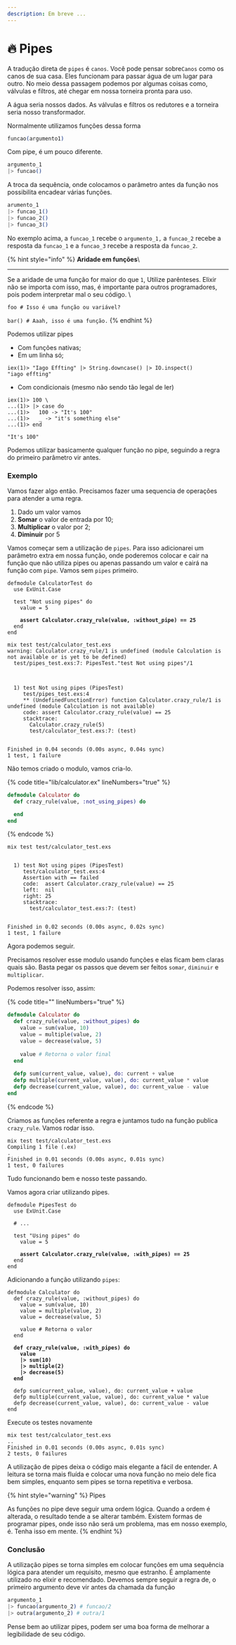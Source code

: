 ```yaml
---
description: Em breve ...
---
```


# 🔥 Pipes

A tradução direta de `pipes` é `canos`.  Você pode pensar sobre`Canos` como os canos de sua casa.  Eles funcionam para passar água de um lugar para outro. No meio dessa passagem podemos por algumas coisas como, válvulas e filtros, até chegar em nossa torneira pronta para uso.&#x20;

A água seria nossos dados. As válvulas e filtros os redutores e a torneira seria nosso transformador.&#x20;

Normalmente utilizamos funções dessa forma

```elixir
funcao(argumento1)
```

Com pipe, é um pouco diferente.&#x20;

```elixir
argumento_1
|> funcao()
```

A troca da sequência, onde colocamos o parâmetro antes da função nos possibilita encadear várias funções.

```elixir
arumento_1
|> funcao_1()
|> funcao_2()
|> funcao_3()
```

No exemplo acima, a `funcao_1` recebe o `argumento_1,` a `funcao_2` recebe a resposta da `funcao_1` e a `funcao_3` recebe a resposta da `funcao_2`.&#x20;

{% hint style="info" %}
**Aridade em funções**\
****

Se a aridade de uma função for maior do que `1`, Utilize parênteses. Elixir não se importa com isso, mas, é importante para outros programadores, pois podem interpretar mal o seu código. \


`foo # Isso é uma função ou variável?`

`bar() # Aaah, isso é uma função.`
{% endhint %}

Podemos utilizar pipes

* Com funções nativas;
* Em um linha só;

```shell
iex(1)> "Iago Effting" |> String.downcase() |> IO.inspect()
"iago effting"
```

* Com condicionais (mesmo não sendo tão legal de ler)

```shell
iex(1)> 100 \
...(1)> |> case do
...(1)>   100 -> "It's 100"
...(1)>   _ -> "it's something else"
...(1)> end

"It's 100"
```

Podemos utilizar basicamente qualquer função no pipe, seguindo a regra do primeiro parâmetro vir antes.

### Exemplo

Vamos fazer algo então. Precisamos fazer uma sequencia de operações para atender a uma regra.&#x20;

1. Dado um valor vamos
2. **Somar** o valor de entrada por 10;
3. **Multiplicar** o valor por 2;
4. **Diminuir** por 5

Vamos começar sem a utilização de `pipes`. Para isso adicionarei um parâmetro extra em nossa função, onde poderemos colocar  e cair na função que não utiliza pipes ou apenas passando um valor e cairá na função com `pipe`. Vamos sem `pipes` primeiro.

<pre class="language-elixir" data-title="test/pipes_test.exs" data-line-numbers><code class="lang-elixir">defmodule CalculatorTest do
  use ExUnit.Case

  test "Not using pipes" do
    value = 5
    
<strong>    assert Calculator.crazy_rule(value, :without_pipe) == 25
</strong>  end
end</code></pre>

```shell
mix test test/calculator_test.exs
warning: Calculator.crazy_rule/1 is undefined (module Calculation is not available or is yet to be defined)
  test/pipes_test.exs:7: PipesTest."test Not using pipes"/1



  1) test Not using pipes (PipesTest)
     test/pipes_test.exs:4
     ** (UndefinedFunctionError) function Calculator.crazy_rule/1 is undefined (module Calculation is not available)
     code: assert Calculator.crazy_rule(value) == 25
     stacktrace:
       Calculator.crazy_rule(5)
       test/calculator_test.exs:7: (test)


Finished in 0.04 seconds (0.00s async, 0.04s sync)
1 test, 1 failure
```

Não temos criado o modulo, vamos cria-lo.

{% code title="lib/calculator.ex" lineNumbers="true" %}
```elixir
defmodule Calculator do
  def crazy_rule(value, :not_using_pipes) do

  end
end
```
{% endcode %}

```shell
mix test test/calculator_test.exs


  1) test Not using pipes (PipesTest)
     test/calculator_test.exs:4
     Assertion with == failed
     code:  assert Calculator.crazy_rule(value) == 25
     left:  nil
     right: 25
     stacktrace:
       test/calculator_test.exs:7: (test)


Finished in 0.02 seconds (0.00s async, 0.02s sync)
1 test, 1 failure
```

Agora podemos seguir.

Precisamos resolver esse modulo usando funções e elas ficam bem claras quais são. Basta pegar os passos que devem ser feitos `somar`, `diminuir` e `multiplicar`.

Podemos resolver isso, assim:

{% code title="" lineNumbers="true" %}
```elixir
defmodule Calculator do
  def crazy_rule(value, :without_pipes) do
    value = sum(value, 10)
    value = multiple(value, 2)
    value = decrease(value, 5)
    
    value # Retorna o valor final
  end
  
  defp sum(current_value, value), do: current + value
  defp multiple(current_value, value), do: current_value * value
  defp decrease(current_value, value), do: current_value - value
end
```
{% endcode %}

Criamos as funções referente a regra e juntamos tudo na função publica `crazy_rule`. Vamos rodar isso.

```shell
mix test test/calculator_test.exs
Compiling 1 file (.ex)
.
Finished in 0.01 seconds (0.00s async, 0.01s sync)
1 test, 0 failures
```

Tudo funcionando bem e nosso teste passando.

Vamos agora criar utilizando pipes.

<pre class="language-elixir" data-title="test/calculator_test.exs" data-line-numbers><code class="lang-elixir">defmodule PipesTest do
  use ExUnit.Case
  
  # ...

  test "Using pipes" do
    value = 5
    
<strong>    assert Calculator.crazy_rule(value, :with_pipes) == 25
</strong>  end
end</code></pre>

Adicionando a função utilizando `pipes`:

<pre class="language-elixir" data-title="lib/calculator.ex" data-line-numbers><code class="lang-elixir">defmodule Calculator do
  def crazy_rule(value, :without_pipes) do
    value = sum(value, 10)
    value = multiple(value, 2)
    value = decrease(value, 5)

    value # Retorna o valor
  end
  
<strong>  def crazy_rule(value, :with_pipes) do
</strong><strong>    value
</strong><strong>    |> sum(10)
</strong><strong>    |> multiple(2)
</strong><strong>    |> decrease(5)
</strong><strong>  end
</strong>  
  defp sum(current_value, value), do: current_value + value
  defp multiple(current_value, value), do: current_value * value
  defp decrease(current_value, value), do: current_value - value
end</code></pre>

Execute os testes novamente

```shell
mix test test/calculator_test.exs
..
Finished in 0.01 seconds (0.00s async, 0.01s sync)
2 tests, 0 failures
```

A utilização de pipes deixa o código mais elegante a fácil de entender. A leitura se torna mais fluída e colocar uma nova função no meio dele fica bem simples, enquanto sem pipes se torna repetitiva e verbosa.

{% hint style="warning" %}
Pipes

As funções no pipe deve seguir uma ordem lógica. Quando a ordem é alterada, o resultado tende a se alterar também. Existem formas de programar pipes, onde isso não será um problema, mas em nosso exemplo, é. Tenha isso em mente.
{% endhint %}

### Conclusão

A utilização pipes se torna simples em colocar funções em uma sequência lógica para atender um requisito, mesmo que estranho. É amplamente utilizado no elixir e recomendado. Devemos sempre seguir a regra de, o primeiro argumento deve vir antes da chamada da função&#x20;

```elixir
argumento_1
|> funcao(argumento_2) # funcao/2
|> outra(argumento_2) # outra/1
```

Pense bem ao utilizar pipes, podem ser uma boa forma de melhorar a legibilidade de seu código.

